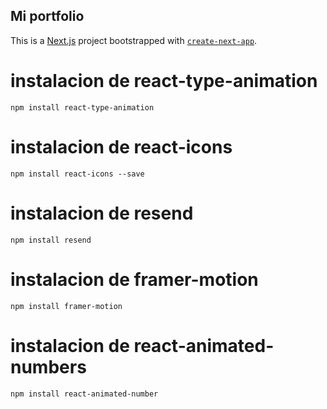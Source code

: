 ## Mi portfolio

This is a [Next.js](https://nextjs.org/) project bootstrapped with [`create-next-app`](https://github.com/vercel/next.js/tree/canary/packages/create-next-app).

# instalacion de react-type-animation

```
npm install react-type-animation
```

# instalacion de react-icons

```
npm install react-icons --save
```

# instalacion de resend
```
npm install resend
```
# instalacion de framer-motion 
```
npm install framer-motion
```

# instalacion de react-animated-numbers
```
npm install react-animated-number
```